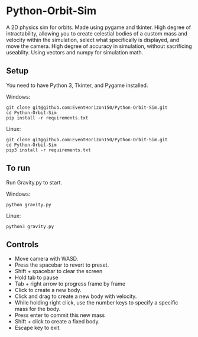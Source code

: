 # Python-Orbit-Sim
A 2D physics sim for orbits. Made using pygame and tkinter. High degree of intractability, 
allowing you to create celestial bodies of a custom mass and velocity within the simulation, 
select what specifically is displayed, and move the camera. High degree of accuracy in simulation, without sacrificing useablity. Using vectors and numpy for simulation math. 

## Setup
You need to have Python 3, Tkinter, and Pygame installed. 

Windows:
```
git clone git@github.com:EventHorizon150/Python-Orbit-Sim.git
cd Python-Orbit-Sim
pip install -r requirements.txt
```
Linux:
```
git clone git@github.com:EventHorizon150/Python-Orbit-Sim.git
cd Python-Orbit-Sim
pip3 install -r requirements.txt
```

## To run
Run Gravity.py to start.

Windows: 
```
python gravity.py
```
Linux:
```
python3 gravity.py
```
## Controls
 * Move camera with WASD. 
 * Press the spacebar to revert to preset.
 * Shift + spacebar to clear the screen 
 * Hold tab to pause
 * Tab + right arrow to progress frame by frame
 * Click to create a new body.
 * Click and drag to create a new body with velocity.
 * While holding right click, use the number keys to specify a specific mass for the body. 
 * Press enter to commit this new mass
 * Shift + click to create a fixed body. 
 * Escape key to exit. 
